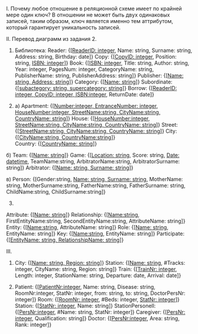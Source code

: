 I.	Почему любое отношение в реляционной схеме имеет по крайней мере один ключ?
В отношении не может быть двух одинаковых записей, таким образом, ключ является именно тем аттрибутом, который гарантирует уникальность записей.

II.	Перевод диаграмм из задания 2.
1.	Библиотека:
Reader: {[<ins>ReaderID: integer</ins>, Name: string, Surname: string, Address: string, Birthday: date]}
Copy: {[<ins>CopyID: integer</ins>, Position: string, <ins>ISBN: integer</ins>]}
Book: {[<ins>ISBN: integer</ins>, Title: string, Author: string, Year: integer, PagesNum: integer, CategoryName: string, PublisherName: string, PublisherAddress: string]}
Publisher: {[<ins>Name: string, Address: string</ins>]}
Category: {[<ins>Name: string</ins>]}
Subordinate: {[<ins>subactegory: string, supercategory: string</ins>]}
Borrow: {[<ins>ReaderID: integer, CopyID: integer, ISBN:integer</ins>, ReturnDate: date]} 

2.	a) 
Apartment: {[<ins>Number:integer, EntranceNumber: integer, HouseNumber:integer, StreetName:string, СityName:string, CountryName: string</ins>]}
House: {[<ins>HouseNumber:integer, StreetName:string, СityName:string, CountryName: string</ins>]}
Street: {[<ins>StreetName:string, СityName:string, CountryName: string</ins>]}
City: {[<ins>CityName:string, CountryName:string</ins>]}	
Country: {[<ins>CountryName: string</ins>]}

б) 
Team: {[<ins>Name: string</ins>]}
Game: {[<ins>Location: string</ins>, Score: string, <ins>Date: datetime</ins>, TeamName:string, ArbitratorName:string, ArbitratorSurname: string]}
Arbitrator: {[<ins>Name: string, Surname: string</ins>]}

в) 
Person: {[Gender:string, <ins>Name: string, Surname: string</ins>, MotherName: string, MotherSurname:string, FatherName:string, FatherSurname: string, ChildName:string, ChildSurname:string]}

3.	
Attribute: {[<ins>Name: string</ins>]}
Relationship: {[<ins>Name:string</ins>, FirstEntityName:string, SecondEntityName:string, AttributeName: string]}
Entity: {[<ins>Name:string</ins>, AttributeName: string]}
Role: {[<ins>Name: string</ins>, EntityName: string]}
Key: {[<ins>Name:string</ins>, EntityName: string]}
Participate: {[<ins>EntityName: string, RelationshipName: string</ins>]}

III.	
1. City: {[<ins>Name: string, Region: string</ins>]}
Station: {[<ins>Name: string</ins>, #Tracks: integer, CityName: string, Region: string]}
Train: {[<ins>TrainNr: integer</ins>, Length: integer, StationName: string, Departure: date, Arrival: date]}

2. Patient: {[<ins>PatientNr:integer</ins>, Name: string, Disease: string, RoomNr:integer, StatNr: integer, from: string, to: string, DoctorPersNr: integer]}
Room: {[<ins>RoomNr: integer</ins>, #Beds: integer, <ins>StatNr: integer</ins>]}
Station: {[<ins>StatNr: integer</ins>, Name: string]}
StationPersonell: {[<ins>PersNr:integer</ins>, #Name: string, StatNr: integer]}
Caregiver: {[<ins>PersNr: integer</ins>, Qualification: string]}
Doctor: {[<ins>PersNr:integer</ins>, Area: string, Rank: integer]}
